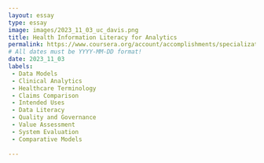 ```yaml
---
layout: essay
type: essay
image: images/2023_11_03_uc_davis.png
title: Health Information Literacy for Analytics
permalink: https://www.coursera.org/account/accomplishments/specialization/EKQ7NWJ9Q47J
# All dates must be YYYY-MM-DD format!
date: 2023_11_03
labels:
 - Data Models
 - Clinical Analytics
 - Healthcare Terminology
 - Claims Comparison
 - Intended Uses
 - Data Literacy
 - Quality and Governance
 - Value Assessment
 - System Evaluation
 - Comparative Models
 
---
```



